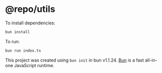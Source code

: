 # @repo/utils

To install dependencies:

```bash
bun install
```

To run:

```bash
bun run index.ts
```

This project was created using `bun init` in bun v1.1.24. [Bun](https://bun.sh) is a fast all-in-one JavaScript runtime.
